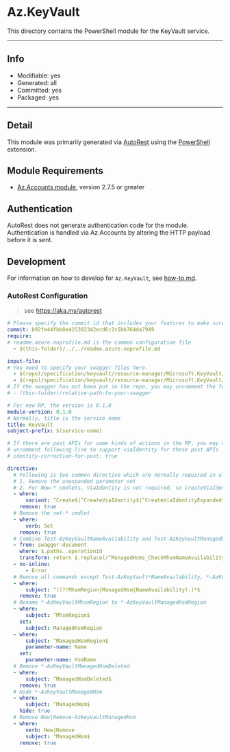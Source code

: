 <!-- region Generated -->
# Az.KeyVault
This directory contains the PowerShell module for the KeyVault service.

---
## Info
- Modifiable: yes
- Generated: all
- Committed: yes
- Packaged: yes

---
## Detail
This module was primarily generated via [AutoRest](https://github.com/Azure/autorest) using the [PowerShell](https://github.com/Azure/autorest.powershell) extension.

## Module Requirements
- [Az.Accounts module](https://www.powershellgallery.com/packages/Az.Accounts/), version 2.7.5 or greater

## Authentication
AutoRest does not generate authentication code for the module. Authentication is handled via Az.Accounts by altering the HTTP payload before it is sent.

## Development
For information on how to develop for `Az.KeyVault`, see [how-to.md](how-to.md).
<!-- endregion -->

### AutoRest Configuration
> see https://aka.ms/autorest

``` yaml
# Please specify the commit id that includes your features to make sure generated codes stable.
commit: b92fe44fbb8e415302342ecd6c2c5bb764da7949
require:
# readme.azure.noprofile.md is the common configuration file
  - $(this-folder)/../../readme.azure.noprofile.md

input-file:
# You need to specify your swagger files here.
  - $(repo)/specification/keyvault/resource-manager/Microsoft.KeyVault/stable/2024-11-01/keyvault.json
  - $(repo)/specification/keyvault/resource-manager/Microsoft.KeyVault/stable/2024-11-01/managedHsm.json
# If the swagger has not been put in the repo, you may uncomment the following line and refer to it locally
# - (this-folder)/relative-path-to-your-swagger

# For new RP, the version is 0.1.0
module-version: 0.1.0
# Normally, title is the service name
title: KeyVault
subject-prefix: $(service-name)

# If there are post APIs for some kinds of actions in the RP, you may need to
# uncomment following line to support viaIdentity for these post APIs
# identity-correction-for-post: true

directive:
  # Following is two common directive which are normally required in all the RPs
  # 1. Remove the unexpanded parameter set
  # 2. For New-* cmdlets, ViaIdentity is not required, so CreateViaIdentityExpanded is removed as well
  - where:
      variant: ^Create$|^CreateViaIdentity$|^CreateViaIdentityExpanded$|^Check$|^CheckViaIdentity$|^CheckViaIdentityExpanded$
    remove: true
  # Remove the set-* cmdlet
  - where:
      verb: Set
    remove: true
  # Combine Test-AzKeyVaultNameAvailability and Test-AzKeyVaultManagedHsmNameAvailability
  - from: swagger-document
    where: $.paths..operationId
    transform: return $.replace(/^ManagedHsms_CheckMhsmNameAvailability$/g, "ManagedHsms_CheckNameAvailability")
  - no-inline:
      - Error
  # Remove all commands except Test-AzKeyVault*NameAvailability, *-AzKeyVaultManagedHsm, *-AzKeyVaultRegion
  - where:
      subject: ^((?!MhsmRegion|ManagedHsm|NameAvailability).)*$
    remove: true
  # Rename *-AzKeyVaultMhsmRegion to *-AzKeyVaultManagedHsmRegion
  - where:
      subject: ^MhsmRegion$
    set:
      subject: ManagedHsmRegion
  - where:
      subject: ^ManagedHsmRegion$
      parameter-name: Name
    set:
      parameter-name: HsmName
  # Remove *-AzKeyVaultManagedHsmDeleted
  - where:
      subject: ^ManagedHsmDeleted$
    remove: true
  # Hide *-AzKeyVaultManagedHsm
  - where:
      subject: ^ManagedHsm$
    hide: true
  # Remove New|Remove-AzKeyVaultManagedHsm
  - where:
      verb: New|Remove
      subject: ^ManagedHsm$
    remove: true
```
